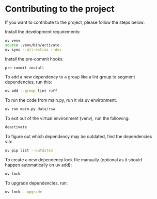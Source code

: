 # Contributing to the project

If you want to contribute to the project, please follow the steps below:

Install the development requirements:

```bash
uv venv
source .venv/bin/activate
uv sync --all-extras --dev
```

Install the pre-commit hooks:

```bash
pre-commit install
```

To add a new dependency to a group like a lint group to segment dependencies, run this:

```bash
uv add --group lint ruff
```

To run the code from main.py, run it via uv environment.

```bash
uv run main.py data/raw
```

To exit out of the virtual environment (venv), run the following:

```bash
deactivate
```

To figure out which dependency may be outdated, find the dependencies via:

```bash
uv pip list --outdated
```

To create a new dependency lock file manually (optional as it should happen automatically on uv add):

```bash
uv lock
```

To upgrade dependencies, run:

```bash
uv lock --upgrade
```
